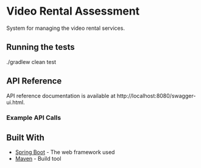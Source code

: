 # Video Rental Assessment
System for managing the video rental services.

## Running the tests
./gradlew clean test

## API Reference
API reference documentation is available at http://localhost:8080/swagger-ui.html.

### Example API Calls


## Built With
* [Spring Boot](https://projects.spring.io/spring-boot/) - The web framework used
* [Maven](https://maven.apache.org) - Build tool